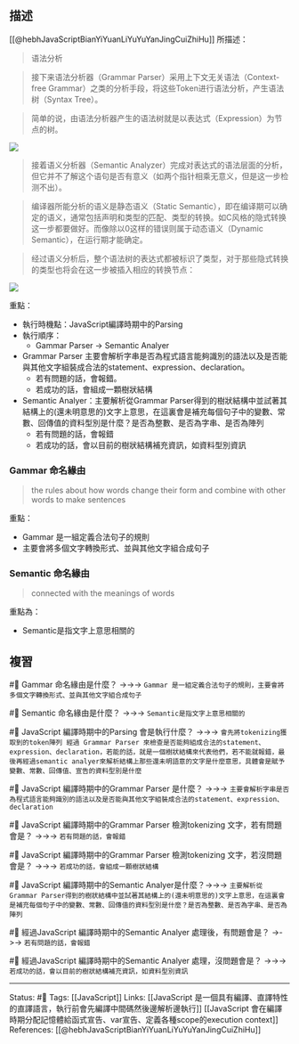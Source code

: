 ## 描述

[[@hebhJavaScriptBianYiYuanLiYuYuYanJingCuiZhiHu]] 所描述：
> 语法分析

> 接下来语法分析器（Grammar Parser）采用上下文无关语法（Context-free Grammar）之类的分析手段，将这些Token进行语法分析，产生语法树（Syntax Tree）。

> 简单的说，由语法分析器产生的语法树就是以表达式（Expression）为节点的树。


![](https://res.cloudinary.com/dqfxgtyoi/image/upload/v1658414132/blog/javascript/compile/grammar-parser-example_ha2m9e.jpg)

> 接着语义分析器（Semantic Analyzer）完成对表达式的语法层面的分析，但它并不了解这个语句是否有意义（如两个指针相乘无意义，但是这一步检测不出）。

> 编译器所能分析的语义是静态语义（Static Semantic），即在编译期可以确定的语义，通常包括声明和类型的匹配、类型的转换。如C风格的隐式转换这一步都要做好。而像除以0这样的错误则属于动态语义（Dynamic Semantic），在运行期才能确定。

> 经过语义分析后，整个语法树的表达式都被标识了类型，对于那些隐式转换的类型也将会在这一步被插入相应的转换节点：

![](https://res.cloudinary.com/dqfxgtyoi/image/upload/v1658414132/blog/javascript/compile/semantic-parser-example_obg0xm.jpg)


重點：
- 執行時機點：JavaScript編譯時期中的Parsing
- 執行順序：
	- Gammar Parser -> Semantic Analyer
- Grammar Parser 主要會解析字串是否為程式語言能夠識別的語法以及是否能與其他文字組裝成合法的statement、expression、declaration。
	- 若有問題的話，會報錯。
	- 若成功的話，會組成一顆樹狀結構
- Semantic Analyer：主要解析從Grammar Parser得到的樹狀結構中並試著其結構上的(還未明意思的)文字上意思，在這裏會是補充每個句子中的變數、常數、回傳值的資料型別是什麼？是否為整數、是否為字串、是否為陣列
	- 若有問題的話，會報錯
	- 若成功的話，會以目前的樹狀結構補充資訊，如資料型別資訊

### Gammar 命名緣由

> the rules about how words change their form and combine with other words to make sentences

重點：
- Gammar 是一組定義合法句子的規則
- 主要會將多個文字轉換形式、並與其他文字組合成句子

### Semantic 命名緣由 
> connected with the meanings of words

重點為：
- Semantic是指文字上意思相關的
## 複習
#🧠 Gammar 命名緣由是什麼？ ->->-> `Gammar 是一組定義合法句子的規則，主要會將多個文字轉換形式、並與其他文字組合成句子`
<!--SR:!2022-08-31,28,250-->

#🧠 Semantic 命名緣由是什麼？ ->->-> `Semantic是指文字上意思相關的`
<!--SR:!2022-08-31,28,250-->


#🧠 JavaScript 編譯時期中的Parsing 會是執行什麼？ ->->-> `會先將tokenizing獲取到的token陣列 經過 Grammar Parser 來檢查是否能夠組成合法的statement、expression、declaration，若能的話，就是一個樹狀結構來代表他們，若不能就報錯，最後再經過semantic analyer來解析結構上那些還未明語意的文字是什麼意思，具體會是賦予變數、常數、回傳值、宣告的資料型別是什麼`
<!--SR:!2022-08-31,28,250-->


#🧠 JavaScript 編譯時期中的Grammar Parser 是什麼？ ->->-> `主要會解析字串是否為程式語言能夠識別的語法以及是否能與其他文字組裝成合法的statement、expression、declaration`
<!--SR:!2022-10-24,61,250-->

#🧠 JavaScript 編譯時期中的Grammar Parser 檢測tokenizing 文字，若有問題會是？ ->->-> `若有問題的話，會報錯`
<!--SR:!2022-08-27,24,250-->

#🧠 JavaScript 編譯時期中的Grammar Parser 檢測tokenizing 文字，若沒問題會是？ ->->-> `若成功的話，會組成一顆樹狀結構`
<!--SR:!2022-08-31,28,250-->

#🧠 JavaScript 編譯時期中的Semantic Analyer是什麼？->->-> `主要解析從Grammar Parser得到的樹狀結構中並試著其結構上的(還未明意思的)文字上意思，在這裏會是補充每個句子中的變數、常數、回傳值的資料型別是什麼？是否為整數、是否為字串、是否為陣列`
<!--SR:!2022-10-02,39,230-->

#🧠 經過JavaScript 編譯時期中的Semantic Analyer 處理後，有問題會是？ ->->-> `若有問題的話，會報錯`
<!--SR:!2022-08-31,28,250-->

#🧠 經過JavaScript 編譯時期中的Semantic Analyer 處理，沒問題會是？ ->->-> `若成功的話，會以目前的樹狀結構補充資訊，如資料型別資訊`
<!--SR:!2022-08-31,28,250-->

---
Status: #🌱 
Tags:
[[JavaScript]]
Links:
[[JavaScript 是一個具有編譯、直譯特性的直譯語言，執行前會先編譯中間碼然後邊解析邊執行]]
[[JavaScript 會在編譯時期分配記憶體給函式宣告、var宣告、定義各種scope的execution context]]
References:
[[@hebhJavaScriptBianYiYuanLiYuYuYanJingCuiZhiHu]]